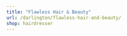 ```yaml
---
title: "Flawless Hair & Beauty"
url: /darlington/flawless-hair-and-beauty/
shop: hairdresser
---
```

